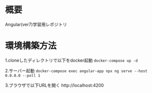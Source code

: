 # 概要
Angular(ver7)学習用レポジトリ


# 環境構築方法
1.cloneしたディレクトリで以下をdocker起動
`docker-compose up -d`

2.サーバー起動
`docker-compose exec angular-app npx ng serve --host 0.0.0.0 --poll 1`

3.ブラウザで以下URLを開く
http://localhost:4200

